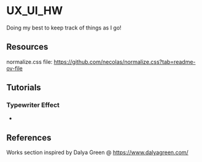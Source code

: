 # UX_UI_HW

Doing my best to keep track of things as I go!

## Resources

normalize.css file: https://github.com/necolas/normalize.css?tab=readme-ov-file

## Tutorials

### Typewriter Effect

-

## References

Works section inspired by Dalya Green @ https://www.dalyagreen.com/
